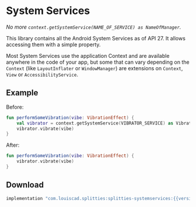 # System Services

*No more `context.getSystemService(NAME_OF_SERVICE) as NameOfManager`.*

This library contains all the Android System Services as of API 27.
It allows accessing them with a simple property.

Most System Services use the application Context and are available
anywhere in the code of your app, but some that can vary depending on the
`Context` (like `LayoutInflater` or `WindowManager`) are extensions on
`Context`, `View` or `AccessibilityService`.

## Example

Before:

```kotlin
fun performSomeVibration(vibe: VibrationEffect) {
    val vibrator = context.getSystemService(VIBRATOR_SERVICE) as Vibrator
    vibrator.vibrate(vibe)
}
```

After:

```kotlin
fun performSomeVibration(vibe: VibrationEffect) {
    vibrator.vibrate(vibe)
}
```

## Download

```groovy
implementation "com.louiscad.splitties:splitties-systemservices:{{version.splitties2}}"
```
